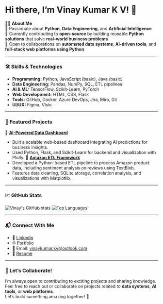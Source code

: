 # Hi there, I’m Vinay Kumar K V! 👋

👨‍💻 **About Me**  
🚀 Passionate about **Python**, **Data Engineering**, and **Artificial Intelligence**  
🌱 Currently contributing to **open-source** by building reusable **Python solutions** that solve **real-world business problems**  
🤝 Open to collaborations on **automated data systems**, **AI-driven tools**, and **full-stack web platforms using Python**

---

### 🛠️ **Skills & Technologies**
- **Programming:** Python, JavaScript (basic), Java (basic)
- **Data Engineering:** Pandas, NumPy, SQL, ETL pipelines
- **AI & ML:** TensorFlow, Scikit-Learn, PyTorch
- **Web Development:** HTML, CSS, Flask
- **Tools:** GitHub, Docker, Azure DevOps, Jira, Miro, Git
- **UI/UX:** Figma, Visio

---

### 🌟 **Featured Projects**
📌 **[AI-Powered Data Dashboard](https://github.com/vinaykumarkv/ai-data-dashboard)**  
  - Built a scalable web-based dashboard integrating AI predictions for business insights.  
  - Used Python, Flask, and Scikit-Learn for backend and visualization with Plotly.
📌 **[Amazon ETL Framework](https://github.com/vinaykumarkv/amazon-etl-framework)**  
  - Developed a Python-based ETL pipeline to process Amazon product data, including sentiment analysis on reviews using TextBlob.  
  - Features data cleaning, SQLite storage, correlation analysis, and visualizations with Matplotlib.
---

### 📈 **GitHub Stats**
![Vinay's GitHub stats](https://github-readme-stats.vercel.app/api?username=vinaykumarkv&show_icons=true&theme=radical)
[![Top Languages](https://github-readme-stats.vercel.app/api/top-langs/?username=vinaykumarkv&layout=compact&theme=radical)](https://github.com/vinaykumarkv)

---

### 📬 **Connect With Me**
- 💼 [LinkedIn](https://www.linkedin.com/in/vinay-kumar-k-v)  
- 🌐 [Portfolio](https://vinaykumarkv.github.io)  
- 📧 Email: [vinaykumar.kv@outlook.com](mailto:vinaykumar.kv@outlook.com)  
- 📄 [Resume](https://vinaykumarkv.github.io/resume.pdf)

---

### 🤝 **Let’s Collaborate!**
I’m always open to contributing to exciting projects and sharing knowledge. Feel free to reach out or collaborate on projects related to **data systems**, **AI tools**, or **web platforms**.  
Let’s build something amazing together! 🚀
